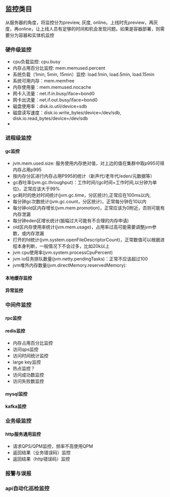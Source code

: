 ## 监控类目

从服务器的角度，将监控分为preview, 灰度, online。上线时先preview，再灰度，再online，让上线人员有足够的时间和机会发现问题。如果是容器部署，则需要分为容器和实体机监控

### 硬件级监控

* cpu负载监控: cpu.busy
* 内存占用百分比监控: mem.memused.percent
* 系统负载（1min, 5min, 15min）监控: load.1min, load.5min, load.15min
* 系统可用内存：mem.memfree
* 内存使用量：mem.memused.nocache
* 网卡入流量：net.if.in.busy/iface=bond0
* 网卡出流量：net.if.out.busy/iface=bond0
* 磁盘使用率：disk.io.util/device=sdb
* 磁盘读写速度：disk.io.write_bytes/device=/dev/sdb, disk.io.read_bytes/device=/dev/sdb
* 


### 进程级监控

#### gc监控

* jvm.mem.used.size: 服务使用内存绝对值，对上边的值在集群中取p995可得内存占用p995
* 按内存分区进行内存占用P995的统计（新声代/老年代/eden/元数据等）
* gc吞吐率(jvm.gc.throughput)：工作时间/(gc时间+工作时间,以分钟为单位)，正常应该大于99%
* gc耗时的绝对时间统计(jvm.gc.time，分区统计),正常应在100ms以内,
* 每分钟gc次数统计(jvm.gc.count，分区统计)，正常每分钟在10以内
* 每分钟old区内存增长(jvm.mem.promotion)，正常应该为0附近，否则可能有内存泄漏
* 每分钟eden区增长统计(振幅过大可能有不合理的内存申请)
* old区内存使用率统计(jvm.mem.usage)，占用率过高可能需要调整jvm参数，或内存泄漏
* 打开的fd统计(jvm.system.openFileDescriptorCount)，正常数值可以根据进程本身判断，一般情况下不会过多，比如20k以上
* jvm cpu使用率(jvm.system.processCpuPercent)
* jvm io任务排队数量(jvm.netty.pendingTasks)：正常不应该超过100
* jvm堆外内存数量(jvm.directMemory.reservedMemory): 


#### 本地缓存监控


#### 异常监控



### 中间件监控

#### rpc监控

#### redis监控

* 内存占用百分比监控
* 访问qps监控
* 访问时间统计监控
* large key监控
* 热点监控？
* 访问成功数监控
* 访问失败数监控


#### mysql监控


#### kafka监控


### 业务级监控

#### http服务通用监控

* 请求QPS/QPM监控，频率不高使用QPM
* 返回结果（业务错误码）监控
* 返回结果（http错误码）监控



### 报警与误报


### api自动化巡检监控
